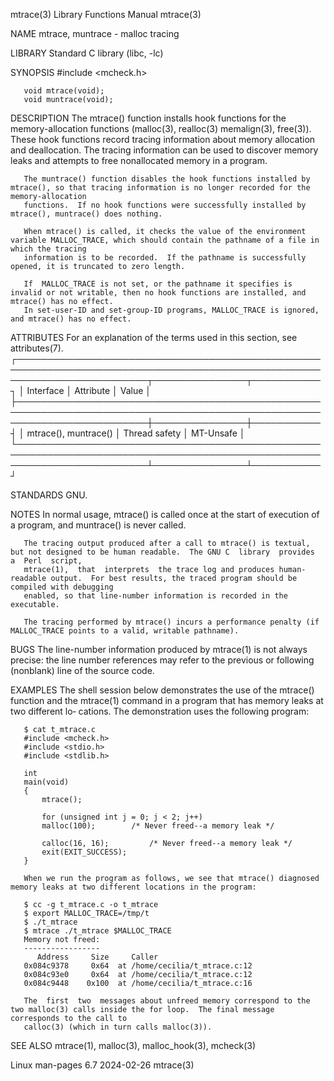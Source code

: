 mtrace(3)							   Library Functions Manual							     mtrace(3)

NAME
       mtrace, muntrace - malloc tracing

LIBRARY
       Standard C library (libc, -lc)

SYNOPSIS
       #include <mcheck.h>

       void mtrace(void);
       void muntrace(void);

DESCRIPTION
       The  mtrace()  function installs hook functions for the memory-allocation functions (malloc(3), realloc(3) memalign(3), free(3)).  These hook functions
       record tracing information about memory allocation and deallocation.  The tracing information can be used to discover memory leaks and attempts to free
       nonallocated memory in a program.

       The muntrace() function disables the hook functions installed by mtrace(), so that tracing information is no longer recorded for the  memory-allocation
       functions.  If no hook functions were successfully installed by mtrace(), muntrace() does nothing.

       When mtrace() is called, it checks the value of the environment variable MALLOC_TRACE, which should contain the pathname of a file in which the tracing
       information is to be recorded.  If the pathname is successfully opened, it is truncated to zero length.

       If  MALLOC_TRACE is not set, or the pathname it specifies is invalid or not writable, then no hook functions are installed, and mtrace() has no effect.
       In set-user-ID and set-group-ID programs, MALLOC_TRACE is ignored, and mtrace() has no effect.

ATTRIBUTES
       For an explanation of the terms used in this section, see attributes(7).
       ┌─────────────────────────────────────────────────────────────────────────────────────────────────────────────────────────┬───────────────┬───────────┐
       │ Interface														 │ Attribute	 │ Value     │
       ├─────────────────────────────────────────────────────────────────────────────────────────────────────────────────────────┼───────────────┼───────────┤
       │ mtrace(), muntrace()													 │ Thread safety │ MT-Unsafe │
       └─────────────────────────────────────────────────────────────────────────────────────────────────────────────────────────┴───────────────┴───────────┘

STANDARDS
       GNU.

NOTES
       In normal usage, mtrace() is called once at the start of execution of a program, and muntrace() is never called.

       The tracing output produced after a call to mtrace() is textual, but not designed to be human readable.	The GNU C  library  provides  a	 Perl  script,
       mtrace(1),  that	 interprets  the trace log and produces human-readable output.	For best results, the traced program should be compiled with debugging
       enabled, so that line-number information is recorded in the executable.

       The tracing performed by mtrace() incurs a performance penalty (if MALLOC_TRACE points to a valid, writable pathname).

BUGS
       The line-number information produced by mtrace(1) is not always precise: the line number references may refer to the previous or	 following  (nonblank)
       line of the source code.

EXAMPLES
       The shell session below demonstrates the use of the mtrace() function and the mtrace(1) command in a program that has memory leaks at two different lo‐
       cations.	 The demonstration uses the following program:

	   $ cat t_mtrace.c
	   #include <mcheck.h>
	   #include <stdio.h>
	   #include <stdlib.h>

	   int
	   main(void)
	   {
	       mtrace();

	       for (unsigned int j = 0; j < 2; j++)
		   malloc(100);		   /* Never freed--a memory leak */

	       calloc(16, 16);		   /* Never freed--a memory leak */
	       exit(EXIT_SUCCESS);
	   }

       When we run the program as follows, we see that mtrace() diagnosed memory leaks at two different locations in the program:

	   $ cc -g t_mtrace.c -o t_mtrace
	   $ export MALLOC_TRACE=/tmp/t
	   $ ./t_mtrace
	   $ mtrace ./t_mtrace $MALLOC_TRACE
	   Memory not freed:
	   -----------------
	      Address	  Size	   Caller
	   0x084c9378	  0x64	at /home/cecilia/t_mtrace.c:12
	   0x084c93e0	  0x64	at /home/cecilia/t_mtrace.c:12
	   0x084c9448	 0x100	at /home/cecilia/t_mtrace.c:16

       The  first  two	messages about unfreed memory correspond to the two malloc(3) calls inside the for loop.  The final message corresponds to the call to
       calloc(3) (which in turn calls malloc(3)).

SEE ALSO
       mtrace(1), malloc(3), malloc_hook(3), mcheck(3)

Linux man-pages 6.7							  2024-02-26								     mtrace(3)
